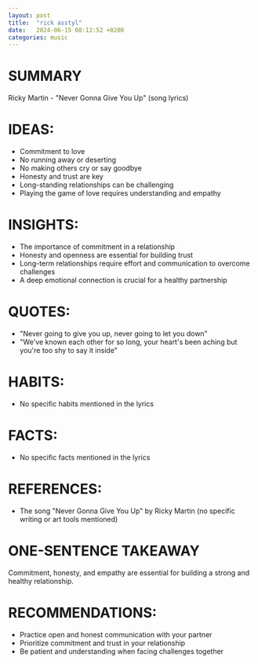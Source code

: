 ```yaml
---
layout: post
title:  "rick asstyl"
date:   2024-06-15 08:12:52 +0200
categories: music
---
```


# SUMMARY
Ricky Martin - "Never Gonna Give You Up" (song lyrics)

# IDEAS:
* Commitment to love
* No running away or deserting
* No making others cry or say goodbye
* Honesty and trust are key
* Long-standing relationships can be challenging
* Playing the game of love requires understanding and empathy

# INSIGHTS:
* The importance of commitment in a relationship
* Honesty and openness are essential for building trust
* Long-term relationships require effort and communication to overcome challenges
* A deep emotional connection is crucial for a healthy partnership

# QUOTES:
* "Never going to give you up, never going to let you down"
* "We've known each other for so long, your heart's been aching but you're too shy to say it inside"

# HABITS:
* No specific habits mentioned in the lyrics

# FACTS:
* No specific facts mentioned in the lyrics

# REFERENCES:
* The song "Never Gonna Give You Up" by Ricky Martin (no specific writing or art tools mentioned)

# ONE-SENTENCE TAKEAWAY
Commitment, honesty, and empathy are essential for building a strong and healthy relationship.

# RECOMMENDATIONS:
* Practice open and honest communication with your partner
* Prioritize commitment and trust in your relationship
* Be patient and understanding when facing challenges together